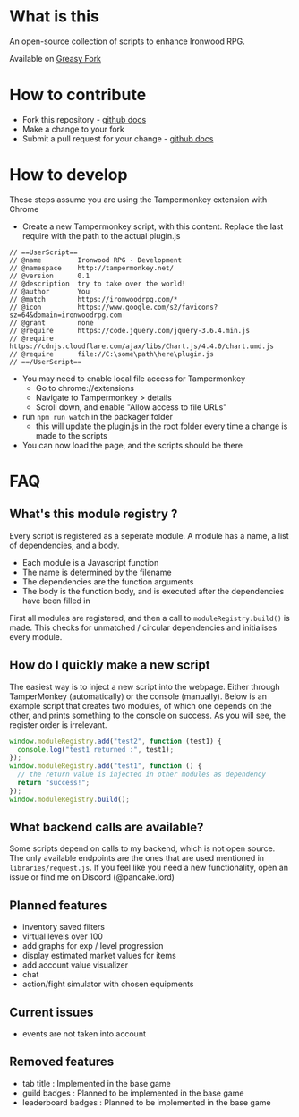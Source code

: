 # What is this

An open-source collection of scripts to enhance Ironwood RPG.

Available on [Greasy Fork](https://greasyfork.org/en/scripts/475356-ironwood-rpg-pancake-scripts)

# How to contribute

- Fork this repository - [github docs](https://docs.github.com/en/get-started/quickstart/fork-a-repo)
- Make a change to your fork
- Submit a pull request for your change - [github docs](https://docs.github.com/en/pull-requests/collaborating-with-pull-requests/proposing-changes-to-your-work-with-pull-requests/creating-a-pull-request-from-a-fork)

# How to develop

These steps assume you are using the Tampermonkey extension with Chrome

- Create a new Tampermonkey script, with this content.
  Replace the last require with the path to the actual plugin.js

```
// ==UserScript==
// @name         Ironwood RPG - Development
// @namespace    http://tampermonkey.net/
// @version      0.1
// @description  try to take over the world!
// @author       You
// @match        https://ironwoodrpg.com/*
// @icon         https://www.google.com/s2/favicons?sz=64&domain=ironwoodrpg.com
// @grant        none
// @require      https://code.jquery.com/jquery-3.6.4.min.js
// @require      https://cdnjs.cloudflare.com/ajax/libs/Chart.js/4.4.0/chart.umd.js
// @require      file://C:\some\path\here\plugin.js
// ==/UserScript==
```

- You may need to enable local file access for Tampermonkey
  - Go to chrome://extensions
  - Navigate to Tampermonkey > details
  - Scroll down, and enable "Allow access to file URLs"
- run `npm run watch` in the packager folder
  - this will update the plugin.js in the root folder every time a change is made to the scripts
- You can now load the page, and the scripts should be there

# FAQ

## What's this module registry ?

Every script is registered as a seperate module. A module has a name, a list of dependencies, and a body.

- Each module is a Javascript function
- The name is determined by the filename
- The dependencies are the function arguments
- The body is the function body, and is executed after the dependencies have been filled in

First all modules are registered, and then a call to `moduleRegistry.build()` is made. This checks for unmatched / circular dependencies and initialises every module.

## How do I quickly make a new script

The easiest way is to inject a new script into the webpage. Either through TamperMonkey (automatically) or the console (manually).
Below is an example script that creates two modules, of which one depends on the other, and prints something to the console on success.
As you will see, the register order is irrelevant.

```js
window.moduleRegistry.add("test2", function (test1) {
  console.log("test1 returned :", test1);
});
window.moduleRegistry.add("test1", function () {
  // the return value is injected in other modules as dependency
  return "success!";
});
window.moduleRegistry.build();
```

## What backend calls are available?

Some scripts depend on calls to my backend, which is not open source.
The only available endpoints are the ones that are used mentioned in `libraries/request.js`.
If you feel like you need a new functionality, open an issue or find me on Discord (@pancake.lord)

## Planned features

- inventory saved filters
- virtual levels over 100
- add graphs for exp / level progression
- display estimated market values for items
- add account value visualizer
- chat
- action/fight simulator with chosen equipments

## Current issues

- events are not taken into account

## Removed features

- tab title : Implemented in the base game
- guild badges : Planned to be implemented in the base game
- leaderboard badges : Planned to be implemented in the base game
